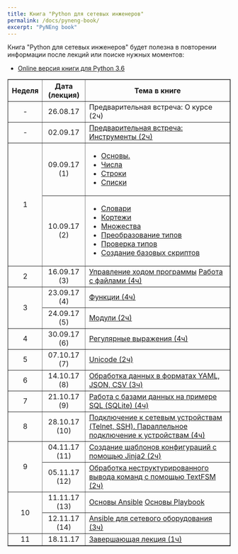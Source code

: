 ```yaml
---
title: Книга "Python для сетевых инженеров"
permalink: /docs/pyneng-book/
excerpt: "PyNEng book"
---
```


Книга "Python для сетевых инженеров" будет полезна в повторении информации после лекций или поиске нужных моментов:

* [Online версия книги для Python 3.6](https://www.gitbook.com/book/natenka/pyneng/details)

<table border="1" cellpadding="4" cellspacing="0">
 <tr>
    <th align="center">Неделя</th>
    <th align="center">Дата (лекция)</th>
    <th align="center">Тема в книге</th>
 </tr>
 <tr>
    <td align="center">-</td>
    <td align="center">26.08.17</td>
    <td>Предварительная встреча: О курсе (2ч)</a></td>
 </tr>
 <tr>
    <td align="center">-</td>
    <td align="center">02.09.17</td>
    <td><a href="https://natenka.gitbooks.io/pyneng/content/book/01_intro/git-github/">Предварительная встреча: Инструменты (2ч)</a></td>
 </tr>
 <tr>
    <td rowspan="2" align="center">1</td>
    <td align="center">09.09.17 (1)</td>
    <td>
<ul>
<li><a href="https://natenka.gitbooks.io/pyneng/content/book/02_start/">Основы.</a></li>
<li><a href="https://natenka.gitbooks.io/pyneng/content/book/03_data_structures/3_numbers.html">Числа</a></li>
<li><a href="https://natenka.gitbooks.io/pyneng/content/book/03_data_structures/4_strings.html">Строки</a></li>
<li><a href="https://natenka.gitbooks.io/pyneng/content/book/03_data_structures/5_lists.html">Списки</a></li>
</ul>
</td>
 </tr>
 <tr>
    <td align="center">10.09.17 (2)</td>
    <td>
<ul>
<li><a href="https://natenka.gitbooks.io/pyneng/content/book/03_data_structures/6_dicts.html">Словари</a></li>
<li><a href="https://natenka.gitbooks.io/pyneng/content/book/03_data_structures/7_tuple.html">Кортежи</a></li>
<li><a href="https://natenka.gitbooks.io/pyneng/content/book/03_data_structures/8_set.html">Множества</a></li>
<li><a href="https://natenka.gitbooks.io/pyneng/content/book/03_data_structures/9_convert_type.html">Преобразование типов</a></li>
<li><a href="https://natenka.gitbooks.io/pyneng/content/book/03_data_structures/9a_check_type.html">Проверка типов</a></li>
<li><a href="https://natenka.gitbooks.io/pyneng/content/book/04_basic_scripts/">Создание базовых скриптов</a></li>
</ul>
    </td>
 </tr>
 <tr>
    <td align="center">2</td>
    <td align="center">16.09.17 (3)</td>
    <td>
<a href="https://natenka.gitbooks.io/pyneng/content/book/05_control_structures/">Управление ходом программы</a>
<a href="https://natenka.gitbooks.io/pyneng/content/book/06_files/">Работа с файлами (4ч)</a></td>
 </tr>
 <tr>
    <td rowspan="2" align="center">3</td>
    <td align="center">23.09.17 (4)</td>
    <td>
<a href="https://natenka.gitbooks.io/pyneng/content/book/07_functions/">Функции (4ч)</a></td>
 </tr>
 <tr>
    <td align="center">24.09.17 (5)</td>
    <td><a href="https://natenka.gitbooks.io/pyneng/content/book/08_modules/">Модули (2ч)</a></td>
 </tr>
 <tr>
    <td align="center">4</td>
    <td align="center">30.09.17 (6)</td>
    <td><a href="https://natenka.gitbooks.io/pyneng/content/book/09_regex/">Регулярные выражения (4ч)</a></td>
 </tr>
 <tr>
    <td align="center">5</td>
    <td align="center">07.10.17 (7)</td>
    <td><a href="https://natenka.gitbooks.io/pyneng/content/book/16_additional_info/unicode/">Unicode (2ч)</a></td>
 </tr>
 <tr>
    <td align="center">6</td>
    <td align="center">14.10.17 (8)</td>
    <td><a href="https://natenka.gitbooks.io/pyneng/content/book/10_serialization/">Обработка данных в форматах YAML, JSON, CSV (3ч)</a></td>
 </tr>
 <tr>
    <td align="center">7</td>
    <td align="center">21.10.17 (9)</td>
    <td><a href="https://natenka.gitbooks.io/pyneng/content/book/11_db/">Работа с базами данных на примере SQL (SQLite) (4ч)</a></td>
 </tr>
 <tr>
    <td align="center">8</td>
    <td align="center">28.10.17 (10)</td>
    <td><a href="https://natenka.gitbooks.io/pyneng/content/book/12_ssh_telnet/">Подключение к сетевым устройствам (Telnet, SSH). Параллельное подключение к устройствам (4ч)</a></td>
 </tr>
 <tr>
    <td rowspan="2" align="center">9</td>
    <td align="center">04.11.17 (11)</td>
    <td><a href="https://natenka.gitbooks.io/pyneng/content/book/13_jinja2/">Создание шаблонов конфигураций с помощью Jinja2 (2ч)</a></td>
 </tr>
 <tr>
    <td align="center">05.11.17 (12)</td>
    <td><a href="https://natenka.gitbooks.io/pyneng/content/book/14_textfsm/">Обработка неструктурированного вывода команд с помощью TextFSM (2ч)</a></td>
 </tr>
 <tr>
    <td rowspan="2" align="center">10</td>
    <td align="center">11.11.17 (13)</td>
    <td>
<a href="https://natenka.gitbooks.io/pyneng/content/book/15_ansible/1_ansible_basics/">Основы Ansible</a>
<a href="https://natenka.gitbooks.io/pyneng/content/book/15_ansible/2_playbook_basics/">Основы Playbook</a>
</td>
 </tr>
 <tr>
    <td align="center">12.11.17 (14)</td>
    <td><a href="https://natenka.gitbooks.io/pyneng/content/book/15_ansible/3_network_modules/">Ansible для сетевого оборудования (3ч)</a></td>
 </tr> 
 <tr>
    <td align="center">11</td>
    <td align="center">18.11.17</td>
    <td><a href="https://natenka.gitbooks.io/pyneng/content/resources/">Завершающая лекция (1ч)</a></td>
 </tr>
</table>

